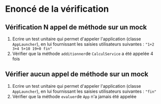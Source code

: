 # Enoncé de la vérification


## Vérification N appel de méthode sur un mock 

1. Ecrire un test unitaire qui permet d'appeler l'application (classe ```AppLauncher```), en lui fournissant les saisies utilisateurs suivantes : ```"1+2 3+4 5+10 19+0 fin"```
2. Vérifier que la méthode ```additionner```de ```CalculService``` a été appelée 4 fois

## Vérifier aucun appel de méthode sur un mock

1. Ecrire un test unitaire qui permet d'appeler l'application (classe ```AppLauncher```), en lui fournissant les saisies utilisateurs suivantes : ```"fin"```
2. Vérifier que la méthode ```evaluer```de ```App``` n'a jamais été appelée